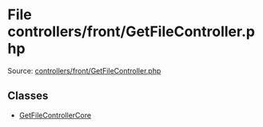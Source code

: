 File controllers/front/GetFileController.php
=========

Source: [controllers/front/GetFileController.php](https://github.com/PrestaShop/PrestaShop/blob/1.5.4.0/controllers/front/GetFileController.php)


Classes
-------

* [GetFileControllerCore](class.GetFileControllerCore.md)

